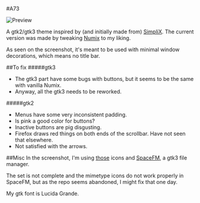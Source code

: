 #A73

![Preview](https://raw.github.com/tatou-tatou/A73/master/A73.png)

A gtk2/gtk3 theme inspired by (and initially made from) [SimpliX](http://sixsixfive.deviantart.com/art/simpliX-346404452). The current version was made by tweaking [Numix](http://numixproject.org/) to my liking.

As seen on the screenshot, it's meant to be used with minimal window decorations, which means no title bar.

##To fix
#####gtk3
* The gtk3 part have some bugs with buttons, but it seems to be the same with vanilla Numix.
* Anyway, all the gtk3 needs to be reworked.

#####gtk2
* Menus have some very inconsistent padding.
* Is pink a good color for buttons?
* Inactive buttons are pig disgusting.
* Firefox draws red things on both ends of the scrollbar. Have not seen that elsewhere.
* Not satisfied with the arrows.

##Misc
In the screenshot, I'm using [those](https://github.com/cldx/Numix) icons and [SpaceFM](http://ignorantguru.github.io/spacefm/), a gtk3 file manager.

The set is not complete and the mimetype icons do not work properly in SpaceFM, but as the repo seems abandoned, I might fix that one day.

My gtk font is Lucida Grande.
